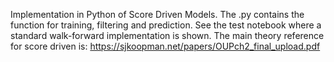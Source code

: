 Implementation in Python of Score Driven Models. The .py contains the function for training, filtering and prediction.
See the test notebook where a standard walk-forward implementation is shown.
The main theory reference for score driven is: https://sjkoopman.net/papers/OUPch2_final_upload.pdf
